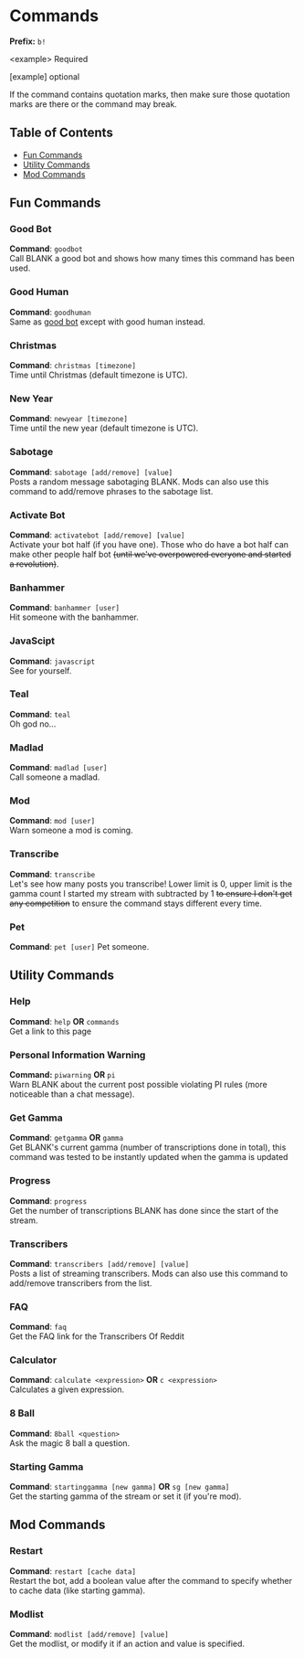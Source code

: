 # Commands
**Prefix:** `b!`

&lt;example> Required

[example] optional

If the command contains quotation marks, then make sure those quotation marks are there or the command may break.

## Table of Contents
- [Fun Commands](#fun-commands)
- [Utility Commands](#utility-commands)
- [Mod Commands](#mod-commands)

## Fun Commands
### Good Bot
**Command**: `goodbot`  
Call BLANK a good bot and shows how many times this command has been used.
### Good Human
**Command**: `goodhuman`  
Same as [good bot](#good-bot) except with good human instead.
### Christmas
**Command**: `christmas [timezone]`  
Time until Christmas (default timezone is UTC).
### New Year
**Command**: `newyear [timezone]`  
Time until the new year (default timezone is UTC).
### Sabotage
**Command**: `sabotage [add/remove] [value]`  
Posts a random message sabotaging BLANK. Mods can also use this command to add/remove phrases to the sabotage list.
### Activate Bot
**Command**: `activatebot [add/remove] [value]`  
Activate your bot half (if you have one). Those who do have a bot half can make other people half bot ~~(until we've
overpowered everyone and started a revolution)~~.
### Banhammer
**Command**: `banhammer [user]`  
Hit someone with the banhammer.
### JavaScipt
**Command**: `javascript`  
See for yourself.
### Teal
**Command**: `teal`  
Oh god no...
### Madlad
**Command**: `madlad [user]`  
Call someone a madlad.
### Mod
**Command**: `mod [user]`  
Warn someone a mod is coming.
### Transcribe
**Command**: `transcribe`  
Let's see how many posts you transcribe! Lower limit is 0, upper limit is the gamma count I started my stream with 
subtracted by 1 ~~to ensure I don't get any competition~~ to ensure the command stays different every time.
### Pet
**Command**: `pet [user]`
Pet someone.

## Utility Commands
### Help
**Command**: `help` **OR** `commands`  
Get a link to this page
### Personal Information Warning
**Command:** `piwarning` **OR** `pi`  
Warn BLANK about the current post possible violating PI rules (more noticeable than a chat message).
### Get Gamma
**Command**: `getgamma` **OR** `gamma`  
Get BLANK's current gamma (number of transcriptions done in total), this command was tested to be instantly updated when the gamma is updated
### Progress
**Command**: `progress`  
Get the number of transcriptions BLANK has done since the start of the stream.
### Transcribers
**Command**: `transcribers [add/remove] [value]`  
Posts a list of streaming transcribers. Mods can also use this command to add/remove transcribers from the list.
### FAQ
**Command**: `faq`  
Get the FAQ link for the Transcribers Of Reddit
### Calculator
**Command**: `calculate <expression>` **OR** `c <expression>`  
Calculates a given expression.
### 8 Ball
**Command**: `8ball <question>`  
Ask the magic 8 ball a question.
### Starting Gamma
**Command**: `startinggamma [new gamma]` **OR** `sg [new gamma]`  
Get the starting gamma of the stream or set it (if you're mod).

## Mod Commands
### Restart
**Command**: `restart [cache data]`  
Restart the bot, add a boolean value after the command to specify whether to cache data (like starting gamma).
### Modlist
**Command**: `modlist [add/remove] [value]`  
Get the modlist, or modify it if an action and value is specified.
